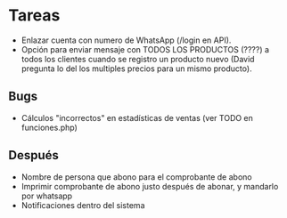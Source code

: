 # Tareas

- Enlazar cuenta con numero de WhatsApp (/login en API).
- Opción para enviar mensaje con TODOS LOS PRODUCTOS (????) a todos los clientes cuando se registro un producto nuevo (David pregunta lo del los multiples precios para un mismo producto).

## Bugs

- Cálculos "incorrectos" en estadísticas de ventas (ver TODO en funciones.php)

## Después

- Nombre de persona que abono para el comprobante de abono
- Imprimir comprobante de abono justo después de abonar, y mandarlo por whatsapp
- Notificaciones dentro del sistema
